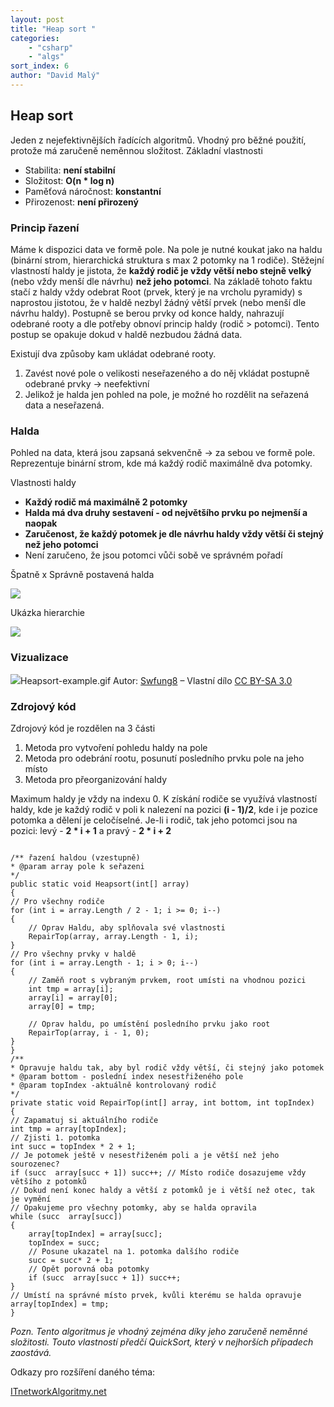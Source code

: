```yaml
---
layout: post
title: "Heap sort "
categories:
    - "csharp"
    - "algs"
sort_index: 6
author: "David Malý"
--- 
```


 
## Heap sort


Jeden z nejefektivnějších řadících algoritmů. Vhodný pro běžné použití, protože má zaručeně neměnnou složitost.
Základní vlastnosti


- Stabilita: **není stabilní**
- Složitost: **O(n \* log n)**
- Paměťová náročnost: **konstantní**
- Přirozenost: **není přirozený**


### Princip řazení


Máme k dispozici data ve formě pole.
Na pole je nutné koukat jako na haldu (binární strom, hierarchická struktura s max 2 potomky na 1 rodiče). Stěžejní vlastností haldy je jistota, že **každý rodič je vždy větší nebo stejně velký** (nebo vždy menší dle návrhu) **než jeho potomci**.
Na základě tohoto faktu stačí z haldy vždy odebrat Root (prvek, který je na vrcholu pyramidy) s naprostou jistotou, že v haldě nezbyl žádný větší prvek (nebo menší dle návrhu haldy).
Postupně se berou prvky od konce haldy, nahrazují odebrané rooty a dle potřeby obnoví princip haldy (rodič > potomci). Tento postup se opakuje dokud v haldě nezbudou žádná data.

Existují dva způsoby kam ukládat odebrané rooty.


1. Zavést nové pole o velikosti neseřazeného a do něj vkládat postupně odebrané prvky -> neefektivní
2. Jelikož je halda jen pohled na pole, je možné ho rozdělit na seřazená data a neseřazená.


### Halda


Pohled na data, která jsou zapsaná sekvenčně -> za sebou ve formě pole.
Reprezentuje binární strom, kde má každý rodič maximálně dva potomky.


Vlastnosti haldy
- **Každý rodič má maximálně 2 potomky**
- **Halda má dva druhy sestavení - od největšího prvku po nejmenší a naopak**
- **Zaručenost, že každý potomek je dle návrhu haldy vždy větší či stejný než jeho potomci**
- Není zaručeno, že jsou potomci vůči sobě ve správném pořadí



Špatně x Správně postavená halda

![](images/Heap2.png)


Ukázka hierarchie

![](images/Heap.png)
### Vizualizace
![](images/Heapsort-example.gif)Heapsort-example.gif Autor: [Swfung8](//commons.wikimedia.org/w/index.php?title=User:Swfung8&amp;action=edit&amp;redlink=1 "User:Swfung8 (page does not exist)") – Vlastní dílo [CC BY-SA 3.0](http://creativecommons.org/licenses/by-sa/3.0 "Creative Commons Attribution-Share Alike 3.0")
### Zdrojový kód
Zdrojový kód je rozdělen na 3 části
1. Metoda pro vytvoření pohledu haldy na pole
2. Metoda pro odebrání rootu, posunutí posledního prvku pole na jeho místo
3. Metoda pro přeorganizování haldy




Maximum haldy je vždy na indexu 0.
K získání rodiče se využívá vlastností haldy, kde je každý rodič v poli k nalezení na pozici **(i - 1)/2**, kde i je pozice potomka a dělení je celočíselné.
Je-li i rodič, tak jeho potomci jsou na pozici: levý - **2 \* i + 1** a pravý - **2 \* i + 2**


```

/** řazení haldou (vzestupně)
* @param array pole k seřazeni
*/
public static void Heapsort(int[] array)
{// Pro všechny rodičefor (int i = array.Length / 2 - 1; i >= 0; i--){	// Oprav Haldu, aby splňovala své vlastnosti	RepairTop(array, array.Length - 1, i);}// Pro všechny prvky v halděfor (int i = array.Length - 1; i > 0; i--){	// Zaměň root s vybraným prvkem, root umísti na vhodnou pozici	int tmp = array[i];	array[i] = array[0];	array[0] = tmp;
	// Oprav haldu, po umístění posledního prvku jako root	RepairTop(array, i - 1, 0);}
}
/**
* Opravuje haldu tak, aby byl rodič vždy větší, či stejný jako potomek
* @param bottom - poslední index nesestřiženého pole
* @param topIndex -aktuálně kontrolovaný rodič
*/
private static void RepairTop(int[] array, int bottom, int topIndex)
{// Zapamatuj si aktuálního rodičeint tmp = array[topIndex];// Zjisti 1. potomkaint succ = topIndex * 2 + 1;// Je potomek ještě v nesestřiženém poli a je větší než jeho sourozenec?if (succ  array[succ + 1]) succ++; // Místo rodiče dosazujeme vždy většího z potomků// Dokud není konec haldy a větší z potomků je i větší než otec, tak je vymění// Opakujeme pro všechny potomky, aby se halda opravilawhile (succ  array[succ]){	array[topIndex] = array[succ];	topIndex = succ;	// Posune ukazatel na 1. potomka dalšího rodiče	succ = succ* 2 + 1;	// Opět porovná oba potomky	if (succ  array[succ + 1]) succ++;}// Umístí na správné místo prvek, kvůli kterému se halda opravujearray[topIndex] = tmp;
}

```



*Pozn. Tento algoritmus je vhodný zejména díky jeho zaručeně neměnné složitosti. Touto vlastností předčí QuickSort, který v nejhorších případech zaostává.*

 Odkazy pro rozšíření daného téma:

[ITnetwork](http://www.itnetwork.cz/algoritmy/razeni/algoritmus-heap-sort-trideni-cisel-podle-velikosti/)[Algoritmy.net](https://www.algoritmy.net/article/17/Heapsort)